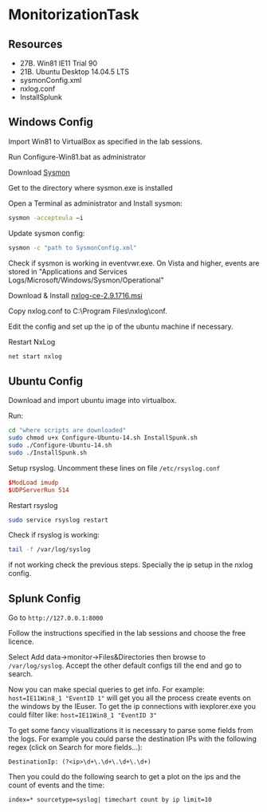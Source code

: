 # MonitorizationTask

## Resources

* 27B. Win81 IE11 Trial 90
* 21B. Ubuntu Desktop 14.04.5 LTS
* sysmonConfig.xml
* nxlog.conf
* InstallSplunk

## Windows Config

Import Win81 to VirtualBox as specified in the lab sessions.

Run Configure-Win81.bat as administrator

Download [Sysmon](https://docs.microsoft.com/en-us/sysinternals/downloads/sysmon)

Get to the directory where sysmon.exe is installed

Open a Terminal as administrator and Install sysmon:

```bash
sysmon -accepteula –i
```

Update sysmon config:

```bash
sysmon -c "path to SysmonConfig.xml"
```

Check if sysmon is working in eventvwr.exe. On Vista and higher, events are stored in "Applications and Services Logs/Microsoft/Windows/Sysmon/Operational"

Download & Install
[nxlog-ce-2.9.1716.msi](https://nxlog.co/products/nxlog-community-edition/download)

Copy nxlog.conf to C:\Program Files\nxlog\conf.

Edit the config and set up the ip of the ubuntu machine if necessary.

Restart NxLog

```bash
net start nxlog
```

## Ubuntu Config

Download and import ubuntu image into virtualbox.

Run:

```bash
cd "where scripts are downloaded"
sudo chmod u+x Configure-Ubuntu-14.sh InstallSpunk.sh
sudo ./Configure-Ubuntu-14.sh
sudo ./InstallSpunk.sh
```

Setup rsyslog. Uncomment these lines on file `/etc/rsyslog.conf`

```conf
$ModLoad imudp
$UDPServerRun 514
```

Restart rsyslog

```bash
sudo service rsyslog restart
```

Check if rsyslog is working:

```bash
tail -f /var/log/syslog
```

if not working check the previous steps. Specially the ip setup in the nxlog config.

## Splunk Config

Go to `http://127.0.0.1:8000`

Follow the instructions specified in the lab sessions and choose the free licence.

Select Add data->monitor->Files&Directories then browse to `/var/log/syslog`. Accept the other default configs till the end and go to search.

Now you can make special queries to get info. For example: `host=IE11Win8_1 "EventID 1"` will get you all the process create events on the windows by the IEuser. To get the ip connections with iexplorer.exe you could filter like:  `host=IE11Win8_1 "EventID 3"`

To get some fancy visuallizations it is necessary to parse some fields from the logs. For example you could parse the destination IPs with the following regex (click on Search for more fields...): 

```splunk
DestinationIp: (?<ip>\d+\.\d+\.\d+\.\d+)
```

Then you could do the following search to get a plot on the ips and the count of events and the time:

```splunk
index=* sourcetype=syslog| timechart count by ip limit=10
```

